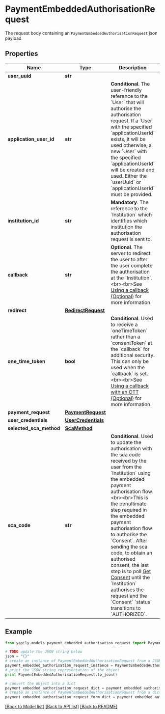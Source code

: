 # PaymentEmbeddedAuthorisationRequest

The request body containing an `PaymentEmbeddedAuthorisationRequest` json payload

## Properties

Name | Type | Description | Notes
------------ | ------------- | ------------- | -------------
**user_uuid** | **str** |  | [optional] 
**application_user_id** | **str** | __Conditional__. The user-friendly reference to the &#x60;User&#x60; that will authorise the authorisation request. If a &#x60;User&#x60; with the specified &#x60;applicationUserId&#x60; exists, it will be used otherwise, a new &#x60;User&#x60; with the specified &#x60;applicationUserId&#x60; will be created and used. Either the &#x60;userUuid&#x60; or &#x60;applicationUserId&#x60; must be provided. | [optional] 
**institution_id** | **str** | __Mandatory__. The reference to the &#x60;Institution&#x60; which identifies which institution the authorisation request is sent to. | 
**callback** | **str** | __Optional__. The server to redirect the user to after the user complete the authorisation at the &#x60;Institution&#x60;. &lt;br&gt;&lt;br&gt;See [Using a callback (Optional)](https://docs.yapily.com/pages/knowledge/yapily-concepts/callback_url/#using-a-callback-optional) for more information. | [optional] 
**redirect** | [**RedirectRequest**](RedirectRequest.md) |  | [optional] 
**one_time_token** | **bool** | __Conditional__. Used to receive a &#x60;oneTimeToken&#x60; rather than a &#x60;consentToken&#x60; at the &#x60;callback&#x60; for additional security. This can only be used when the &#x60;callback&#x60; is set. &lt;br&gt;&lt;br&gt;See [Using a callback with an OTT (Optional)](https://docs.yapily.com/pages/knowledge/yapily-concepts/callback_url/#using-a-callback-with-an-ott-optional) for more information. | [optional] 
**payment_request** | [**PaymentRequest**](PaymentRequest.md) |  | 
**user_credentials** | [**UserCredentials**](UserCredentials.md) |  | [optional] 
**selected_sca_method** | [**ScaMethod**](ScaMethod.md) |  | [optional] 
**sca_code** | **str** | __Conditional__. Used to update the authorisation with the sca code received by the user from the &#x60;Institution&#x60; using the embedded payment authorisation flow.&lt;br&gt;&lt;br&gt;This is the penultimate step required in the embedded payment authorisation flow to authorise the &#x60;Consent&#x60;. After sending the sca code, to obtain an authorised consent, the last step is to poll [Get Consent](https://docs.yapily.com/api/reference/#operation/getConsentById) until the &#x60;Institution&#x60; authorises the request and the &#x60;Consent&#x60; &#x60;status&#x60; transitions to &#x60;AUTHORIZED&#x60;. | [optional] 

## Example

```python
from yapily.models.payment_embedded_authorisation_request import PaymentEmbeddedAuthorisationRequest

# TODO update the JSON string below
json = "{}"
# create an instance of PaymentEmbeddedAuthorisationRequest from a JSON string
payment_embedded_authorisation_request_instance = PaymentEmbeddedAuthorisationRequest.from_json(json)
# print the JSON string representation of the object
print PaymentEmbeddedAuthorisationRequest.to_json()

# convert the object into a dict
payment_embedded_authorisation_request_dict = payment_embedded_authorisation_request_instance.to_dict()
# create an instance of PaymentEmbeddedAuthorisationRequest from a dict
payment_embedded_authorisation_request_form_dict = payment_embedded_authorisation_request.from_dict(payment_embedded_authorisation_request_dict)
```
[[Back to Model list]](../README.md#documentation-for-models) [[Back to API list]](../README.md#documentation-for-api-endpoints) [[Back to README]](../README.md)



